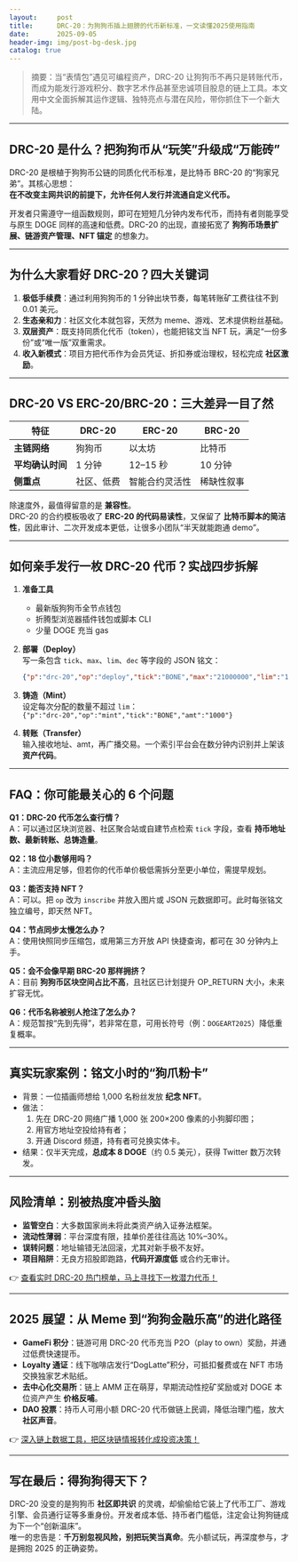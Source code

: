 ```yaml
---
layout:     post
title:      DRC-20：为狗狗币插上翅膀的代币新标准，一文读懂2025使用指南
date:       2025-09-05
header-img: img/post-bg-desk.jpg
catalog: true
---
```


> 摘要：当“表情包”遇见可编程资产，DRC-20 让狗狗币不再只是转账代币，而成为能发行游戏积分、数字艺术作品甚至忠诚项目股息的链上工具。本文用中文全面拆解其运作逻辑、独特亮点与潜在风险，带你抓住下一个新大陆。

---

## DRC-20 是什么？把狗狗币从“玩笑”升级成“万能砖”

DRC-20 是根植于狗狗币公链的同质化代币标准，是比特币 BRC-20 的“狗家兄弟”。其核心思想：  
**在不改变主网共识的前提下，允许任何人发行并流通自定义代币。**  

开发者只需遵守一组函数规则，即可在短短几分钟内发布代币，而持有者则能享受与原生 DOGE 同样的高速和低费。DRC-20 的出现，直接拓宽了 **狗狗币场景扩展、链游资产管理、NFT 锚定** 的想象力。

---

## 为什么大家看好 DRC-20？四大关键词

1. **极低手续费**：通过利用狗狗币的 1 分钟出块节奏，每笔转账矿工费往往不到 0.01 美元。
2. **生态亲和力**：社区文化本就包容，天然为 meme、游戏、艺术提供粉丝基础。
3. **双层资产**：既支持同质化代币（token），也能把铭文当 NFT 玩，满足“一份多份”或“唯一版”双重需求。
4. **收入新模式**：项目方把代币作为会员凭证、折扣券或治理权，轻松完成 **社区激励**。

---

## DRC-20 VS ERC-20/BRC-20：三大差异一目了然

| 特征             | DRC-20         | ERC-20             | BRC-20             |
|------------------|----------------|--------------------|--------------------|
| **主链网络**     | 狗狗币         | 以太坊             | 比特币             |
| **平均确认时间** | 1 分钟         | 12–15 秒           | 10 分钟            |
| **侧重点**       | 社区、低费     | 智能合约灵活性     | 稀缺性叙事         |

除速度外，最值得留意的是 **兼容性**。  
DRC-20 的合约模板吸收了 **ERC-20 的代码易读性**，又保留了 **比特币脚本的简洁性**，因此审计、二次开发成本更低，让很多小团队“半天就能跑通 demo”。

---

## 如何亲手发行一枚 DRC-20 代币？实战四步拆解

1. **准备工具**  
   - 最新版狗狗币全节点钱包  
   - 折腾型浏览器插件钱包或脚本 CLI  
   - 少量 DOGE 充当 gas

2. **部署（Deploy）**  
   写一条包含 `tick`、`max`、`lim`、`dec` 等字段的 JSON 铭文：  
   ```json
   {"p":"drc-20","op":"deploy","tick":"BONE","max":"21000000","lim":"1000","dec":"8"}
   ```

3. **铸造（Mint）**  
   设定每次分配的数量不超过 `lim`：  
   `{"p":"drc-20","op":"mint","tick":"BONE","amt":"1000"}`

4. **转账（Transfer）**  
   输入接收地址、amt，再广播交易。一个索引平台会在数分钟内识别并上架该 **资产代码**。

---

## FAQ：你可能最关心的 6 个问题

**Q1：DRC-20 代币怎么查行情？**  
A：可以通过区块浏览器、社区聚合站或自建节点检索 `tick` 字段，查看 **持币地址数、最新转账、总铸造量**。

**Q2：18 位小数够用吗？**  
A：主流应用足够，但若你的代币单价极低需拆分至更小单位，需提早规划。

**Q3：能否支持 NFT？**  
A：可以。把 `op` 改为 `inscribe` 并放入图片或 JSON 元数据即可。此时每张铭文独立编号，即天然 NFT。

**Q4：节点同步太慢怎么办？**  
A：使用快照同步压缩包，或用第三方开放 API 快捷查询，都可在 30 分钟内上手。

**Q5：会不会像早期 BRC-20 那样拥挤？**  
A：目前 **狗狗币区块空间占比不高**，且社区已计划提升 OP_RETURN 大小，未来扩容无忧。

**Q6：代币名称被别人抢注了怎么办？**  
A：规范暂按“先到先得”，若非常在意，可用长符号（例：`DOGEART2025`）降低重复概率。

---

## 真实玩家案例：铭文小时的“狗爪粉卡”

* 背景：一位插画师想给 1,000 名粉丝发放 **纪念 NFT**。  
* 做法：  
  1. 先在 DRC-20 网络广播 1,000 张 200×200 像素的小狗脚印图；  
  2. 用官方地址空投给持有者；  
  3. 开通 Discord 频道，持有者可兑换实体卡。  
* 结果：仅半天完成，**总成本 8 DOGE**（约 0.5 美元），获得 Twitter 数万次转发。

---

## 风险清单：别被热度冲昏头脑

- **监管空白**：大多数国家尚未将此类资产纳入证券法框架。  
- **流动性薄弱**：平台深度有限，挂单价差往往高达 10%–30%。  
- **误转问题**：地址输错无法回滚，尤其对新手极不友好。  
- **项目陷阱**：无良方招股即跑路，**代码开源度低** 或合约无审计。

👉 [查看实时 DRC-20 热门榜单，马上寻找下一枚潜力代币！](https://okxdog.com/)

---

## 2025 展望：从 Meme 到“狗狗金融乐高”的进化路径

- **GameFi 积分**：链游可用 DRC-20 代币充当 P2O（play to own）奖励，并通过低费快速提币。  
- **Loyalty 通证**：线下咖啡店发行“DogLatte”积分，可抵扣餐费或在 NFT 市场交换独家艺术贴纸。  
- **去中心化交易所**：链上 AMM 正在萌芽，早期流动性挖矿奖励或对 DOGE 本位资产产生 **价格反哺**。  
- **DAO 投票**：持币人可用小额 DRC-20 代币做链上民调，降低治理门槛，放大 **社区声音**。

👉 [深入链上数据工具，把区块链情报转化成投资决策！](https://okxdog.com/)

---

## 写在最后：得狗狗得天下？

DRC-20 没变的是狗狗币 **社区即共识** 的灵魂，却偷偷给它装上了代币工厂、游戏引擎、会员通行证等多重身份。开发者成本低、持币者门槛低，注定会让狗狗链成为下一个“创新温床”。  
唯一的忠告是：**千万别忽视风险，别把玩笑当真命**。先小额试玩，再深度参与，才是拥抱 2025 的正确姿势。